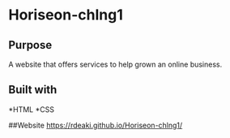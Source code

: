 # Horiseon-chlng1


## Purpose
A website that offers services to help grown an online business.


## Built with 
*HTML
*CSS


##Website
https://rdeaki.github.io/Horiseon-chlng1/

